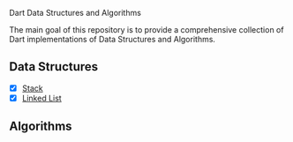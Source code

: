 Dart Data Structures and Algorithms

The main goal of this repository is to provide a comprehensive collection of Dart implementations of Data Structures and Algorithms.

## Data Structures
- [x] [Stack](lib/data_structures/stack.dart)
- [x] [Linked List](lib/data_structures/linked_list.dart)

## Algorithms
